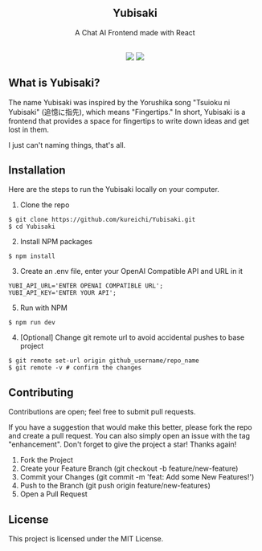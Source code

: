<div align="center">
<h2>Yubisaki</h2>
  <p>
    A Chat AI Frontend made with React
    <br />
  </p>
    <br />
    <img src="https://img.shields.io/badge/License-MIT-blue?style=for-the-badge">
    <img src="https://img.shields.io/badge/Build%20with-React%20js-yellow?style=for-the-badge">
    <br />

</div>

## What is Yubisaki?

The name Yubisaki was inspired by the Yorushika song "Tsuioku ni Yubisaki" (追憶に指先), which means "Fingertips."
In short, Yubisaki is a frontend that provides a space for fingertips to write down ideas and get lost in them.

I just can't naming things, that's all.

## Installation

Here are the steps to run the Yubisaki locally on your computer.

1. Clone the repo

```
$ git clone https://github.com/kureichi/Yubisaki.git
$ cd Yubisaki
```

2. Install NPM packages

```
$ npm install
```

3. Create an .env file, enter your OpenAI Compatible API and URL in it

```
YUBI_API_URL='ENTER OPENAI COMPATIBLE URL';
YUBI_API_KEY='ENTER YOUR API';
```

5. Run with NPM

```
$ npm run dev
```


4. [Optional] Change git remote url to avoid accidental pushes to base project

```
$ git remote set-url origin github_username/repo_name
$ git remote -v # confirm the changes
```

## Contributing

Contributions are open; feel free to submit pull requests.

If you have a suggestion that would make this better, please fork the repo and create a pull request. You can also simply open an issue with the tag "enhancement". Don't forget to give the project a star! Thanks again!

1. Fork the Project
2. Create your Feature Branch (git checkout -b feature/new-feature)
3. Commit your Changes (git commit -m 'feat: Add some New Features!')
4. Push to the Branch (git push origin feature/new-features)
5. Open a Pull Request


## License

This project is licensed under the MIT License.
